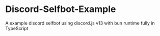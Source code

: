 # Discord-Selfbot-Example
 A example discord selfbot using discord.js v13 with bun runtime fully in TypeScript
